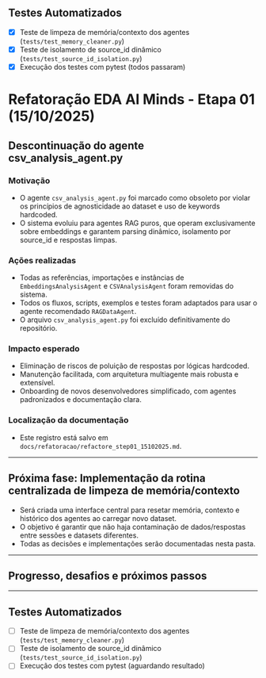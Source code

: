 ## Testes Automatizados
- [X] Teste de limpeza de memória/contexto dos agentes (`tests/test_memory_cleaner.py`)
- [X] Teste de isolamento de source_id dinâmico (`tests/test_source_id_isolation.py`)
- [X] Execução dos testes com pytest (todos passaram)
# Refatoração EDA AI Minds - Etapa 01 (15/10/2025)

## Descontinuação do agente csv_analysis_agent.py

### Motivação
- O agente `csv_analysis_agent.py` foi marcado como obsoleto por violar os princípios de agnosticidade ao dataset e uso de keywords hardcoded.
- O sistema evoluiu para agentes RAG puros, que operam exclusivamente sobre embeddings e garantem parsing dinâmico, isolamento por source_id e respostas limpas.

### Ações realizadas
- Todas as referências, importações e instâncias de `EmbeddingsAnalysisAgent` e `CSVAnalysisAgent` foram removidas do sistema.
- Todos os fluxos, scripts, exemplos e testes foram adaptados para usar o agente recomendado `RAGDataAgent`.
- O arquivo `csv_analysis_agent.py` foi excluído definitivamente do repositório.

### Impacto esperado
- Eliminação de riscos de poluição de respostas por lógicas hardcoded.
- Manutenção facilitada, com arquitetura multiagente mais robusta e extensível.
- Onboarding de novos desenvolvedores simplificado, com agentes padronizados e documentação clara.

### Localização da documentação
- Este registro está salvo em `docs/refatoracao/refactore_step01_15102025.md`.

---

## Próxima fase: Implementação da rotina centralizada de limpeza de memória/contexto

- Será criada uma interface central para resetar memória, contexto e histórico dos agentes ao carregar novo dataset.
- O objetivo é garantir que não haja contaminação de dados/respostas entre sessões e datasets diferentes.
- Todas as decisões e implementações serão documentadas nesta pasta.

---

## Progresso, desafios e próximos passos

---

## Testes Automatizados
- [ ] Teste de limpeza de memória/contexto dos agentes (`tests/test_memory_cleaner.py`)
- [ ] Teste de isolamento de source_id dinâmico (`tests/test_source_id_isolation.py`)
- [ ] Execução dos testes com pytest (aguardando resultado)
